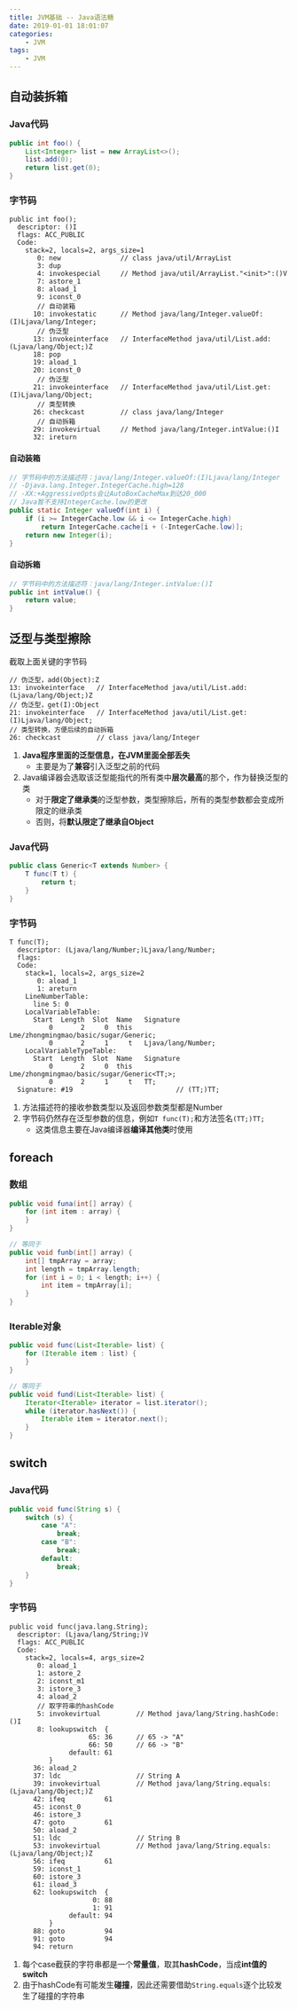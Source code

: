 ```yaml
---
title: JVM基础 -- Java语法糖
date: 2019-01-01 18:01:07
categories:
    - JVM
tags:
    - JVM
---
```


## 自动装拆箱

### Java代码
```java
public int foo() {
    List<Integer> list = new ArrayList<>();
    list.add(0);
    return list.get(0);
}
```

<!-- more -->

### 字节码
```
public int foo();
  descriptor: ()I
  flags: ACC_PUBLIC
  Code:
    stack=2, locals=2, args_size=1
       0: new               // class java/util/ArrayList
       3: dup
       4: invokespecial     // Method java/util/ArrayList."<init>":()V
       7: astore_1
       8: aload_1
       9: iconst_0
       // 自动装箱
      10: invokestatic      // Method java/lang/Integer.valueOf:(I)Ljava/lang/Integer;
       // 伪泛型
      13: invokeinterface   // InterfaceMethod java/util/List.add:(Ljava/lang/Object;)Z
      18: pop
      19: aload_1
      20: iconst_0
       // 伪泛型
      21: invokeinterface   // InterfaceMethod java/util/List.get:(I)Ljava/lang/Object;
       // 类型转换
      26: checkcast         // class java/lang/Integer
       // 自动拆箱
      29: invokevirtual     // Method java/lang/Integer.intValue:()I
      32: ireturn
```

#### 自动装箱
```java
// 字节码中的方法描述符：java/lang/Integer.valueOf:(I)Ljava/lang/Integer
// -Djava.lang.Integer.IntegerCache.high=128
// -XX:+AggressiveOpts会让AutoBoxCacheMax到达20_000
// Java暂不支持IntegerCache.low的更改
public static Integer valueOf(int i) {
    if (i >= IntegerCache.low && i <= IntegerCache.high)
        return IntegerCache.cache[i + (-IntegerCache.low)];
    return new Integer(i);
}
```

#### 自动拆箱
```java
// 字节码中的方法描述符：java/lang/Integer.intValue:()I
public int intValue() {
    return value;
}
```

## 泛型与类型擦除
截取上面关键的字节码
```
// 伪泛型，add(Object):Z
13: invokeinterface   // InterfaceMethod java/util/List.add:(Ljava/lang/Object;)Z
// 伪泛型，get(I):Object
21: invokeinterface   // InterfaceMethod java/util/List.get:(I)Ljava/lang/Object;
// 类型转换，方便后续的自动拆箱
26: checkcast         // class java/lang/Integer
```

1. **Java程序里面的泛型信息，在JVM里面全部丢失**
    - 主要是为了**兼容**引入泛型之前的代码
2. Java编译器会选取该泛型能指代的所有类中**层次最高**的那个，作为替换泛型的类
    - 对于**限定了继承类**的泛型参数，类型擦除后，所有的类型参数都会变成所限定的继承类
    - 否则，将**默认限定了继承自Object**

### Java代码
```java
public class Generic<T extends Number> {
    T func(T t) {
        return t;
    }
}
```

### 字节码
```
T func(T);
  descriptor: (Ljava/lang/Number;)Ljava/lang/Number;
  flags:
  Code:
    stack=1, locals=2, args_size=2
       0: aload_1
       1: areturn
    LineNumberTable:
      line 5: 0
    LocalVariableTable:
      Start  Length  Slot  Name   Signature
          0       2     0  this   Lme/zhongmingmao/basic/sugar/Generic;
          0       2     1     t   Ljava/lang/Number;
    LocalVariableTypeTable:
      Start  Length  Slot  Name   Signature
          0       2     0  this   Lme/zhongmingmao/basic/sugar/Generic<TT;>;
          0       2     1     t   TT;
  Signature: #19                          // (TT;)TT;
```

1. 方法描述符的接收参数类型以及返回参数类型都是Number
2. 字节码仍然存在泛型参数的信息，例如`T func(T);`和方法签名`(TT;)TT;`
    - 这类信息主要在Java编译器**编译其他类**时使用

## foreach

### 数组
```java
public void funa(int[] array) {
    for (int item : array) {
    }
}

// 等同于
public void funb(int[] array) {
    int[] tmpArray = array;
    int length = tmpArray.length;
    for (int i = 0; i < length; i++) {
        int item = tmpArray[i];
    }
}
```

### Iterable对象
```java
public void func(List<Iterable> list) {
    for (Iterable item : list) {
    }
}

// 等同于
public void fund(List<Iterable> list) {
    Iterator<Iterable> iterator = list.iterator();
    while (iterator.hasNext()) {
        Iterable item = iterator.next();
    }
}
```

## switch

### Java代码
```java
public void func(String s) {
    switch (s) {
        case "A":
            break;
        case "B":
            break;
        default:
            break;
    }
}
```

### 字节码
```
public void func(java.lang.String);
  descriptor: (Ljava/lang/String;)V
  flags: ACC_PUBLIC
  Code:
    stack=2, locals=4, args_size=2
       0: aload_1
       1: astore_2
       2: iconst_m1
       3: istore_3
       4: aload_2
       // 取字符串的hashCode
       5: invokevirtual         // Method java/lang/String.hashCode:()I
       8: lookupswitch  {
                    65: 36      // 65 -> "A"
                    66: 50      // 66 -> "B"
               default: 61
          }
      36: aload_2
      37: ldc                   // String A
      39: invokevirtual         // Method java/lang/String.equals:(Ljava/lang/Object;)Z
      42: ifeq          61
      45: iconst_0
      46: istore_3
      47: goto          61
      50: aload_2
      51: ldc                   // String B
      53: invokevirtual         // Method java/lang/String.equals:(Ljava/lang/Object;)Z
      56: ifeq          61
      59: iconst_1
      60: istore_3
      61: iload_3
      62: lookupswitch  {
                     0: 88
                     1: 91
               default: 94
          }
      88: goto          94
      91: goto          94
      94: return
```

1. 每个case截获的字符串都是一个**常量值**，取其**hashCode**，当成**int值的switch**
2. 由于hashCode有可能发生**碰撞**，因此还需要借助`String.equals`逐个比较发生了碰撞的字符串

<!-- indicate-the-source -->
